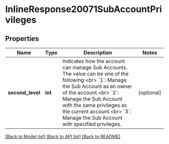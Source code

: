 # InlineResponse20071SubAccountPrivileges

## Properties
Name | Type | Description | Notes
------------ | ------------- | ------------- | -------------
**second_level** | **int** | Indicates how the account can manage Sub Accounts. The value can be one of the following:&lt;br&gt; &#x60;1&#x60;: Manage the Sub Account as an owner of the account.&lt;br&gt; &#x60;2&#x60;: Manage the Sub Account with the same privileges as the current account.&lt;br&gt; &#x60;3&#x60;: Manage the Sub Account with specified privileges. | [optional] 

[[Back to Model list]](../README.md#documentation-for-models) [[Back to API list]](../README.md#documentation-for-api-endpoints) [[Back to README]](../README.md)



